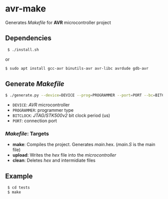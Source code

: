 # avr-make

Generates _Makefile_ for **AVR** microcontroller project

## Dependencies

```bash
 $ ./install.sh
```

or

```bash
$ sudo apt install gcc-avr binutils-avr avr-libc avrdude gdb-avr
```

## Generate _Makefile_

```bash
$ ./generate.py --device=DEVICE --prog=PROGRAMMER --port=PORT --bc=BITCLOCK
```

- `DEVICE`: _AVR_ microcontroller
- `PROGRAMMER`: programmer type
- `BITCLOCK`: _JTAG/STK500v2_ bit clock period (us)
- `PORT`: connection port

### _Makefile_: Targets

- **make**: Compiles the project. Generates _main_.hex. (_main.S_ is the main file)
- **upload**: Writes the _hex_ file into the _microcontroller_
- **clean**: Deletes _hex_ and intermidiate files

## Example

```bash
 $ cd tests
 $ make
``` 
